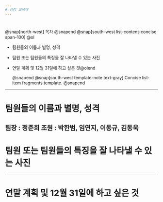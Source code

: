 ```yaml
---
# 삼청 교육대
---
```

# 
@snap[north-west] 목차 @snapend
@snap[south-west list-content-concise span-100] @ol

- 팀원들의 이름과 별명, 성격
- 팀원 또는 팀원들의 특징을 잘 나타낼 수 있는 사진
- 연말 계획 및 12월 31일에 하고 싶은 것@olend 

  @snapend
@snap[south-west template-note text-gray] Concise list-item fragments template. @snapend
---
# 팀원들의 이름과 별명, 성격
팀장 : 정준희
조원 : 박한범, 임연지, 이동규, 김동욱
---
# 팀원 또는 팀원들의 특징을 잘 나타낼 수 있는 사진
---
# 연말 계획 및 12월 31일에 하고 싶은 것

